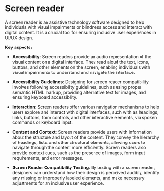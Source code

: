 # Screen reader

A screen reader is an assistive technology software designed to help individuals with visual impairments or blindness access and interact with digital content. It is a crucial tool for ensuring inclusive user experiences in UI/UX design.

**Key aspects:**

* **Accessibility**: Screen readers provide an audio representation of the visual content on a digital interface. They read aloud the text, icons, buttons, and other elements on the screen, enabling individuals with visual impairments to understand and navigate the interface.

* **Accessibility Guidelines**: Designing for screen reader compatibility involves following accessibility guidelines, such as using proper semantic HTML markup, providing alternative text for images, and ensuring keyboard accessibility.

* **Interaction**: Screen readers offer various navigation mechanisms to help users explore and interact with digital interfaces, such with as headings, links, buttons, form controls, and other interactive elements, via spoken commands or keyboard input.

* **Content and Context**: Screen readers provide users with information about the structure and layout of the content. They convey the hierarchy of headings, lists, and other structural elements, allowing users to navigate through the content more efficiently. Screen readers also provide context cues, such as the presence of images, form input requirements, and error messages.

* **Screen Reader Compatibility Testing**: By testing with a screen reader, designers can understand how their design is perceived audibly, identify any missing or improperly labeled elements, and make necessary adjustments for an inclusive user experience.
